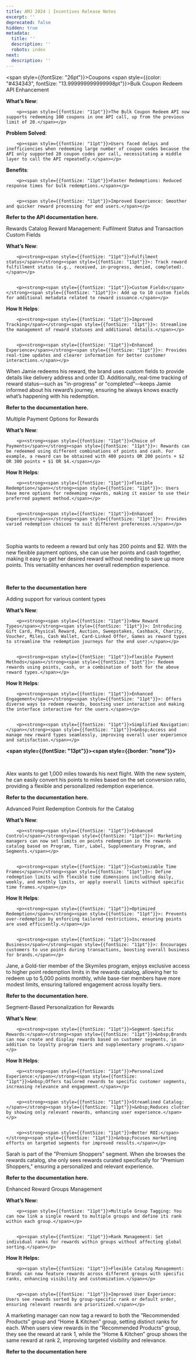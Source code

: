 ```yaml
---
title: AMJ 2024 | Incentives Release Notes
excerpt: ''
deprecated: false
hidden: true
metadata:
  title: ''
  description: ''
  robots: index
next:
  description: ''
---
```

<span style={{fontSize: "26pt"}}>Coupons</span>
<span style={{color: "#434343", fontSize: "13.999999999999998pt"}}>Bulk Coupon Redeem API Enhancement</span>
<p><strong><span style={{fontSize: "11pt"}}>What&rsquo;s New</span></strong><span style={{fontSize: "11pt"}}>:</span></p>

    
        <p><span style={{fontSize: "11pt"}}>The Bulk Coupon Redeem API now supports redeeming 100 coupons in one API call, up from the previous limit of 20.</span></p>
    

<p><strong><span style={{fontSize: "11pt"}}>Problem Solved</span></strong><span style={{fontSize: "11pt"}}>:</span></p>

    
        <p><span style={{fontSize: "11pt"}}>Users faced delays and inefficiencies when redeeming large number of coupon codes because the API only supported 20 coupon codes per call, necessitating a middle layer to call the API repeatedly.</span></p>
    

<p><strong><span style={{fontSize: "11pt"}}>Benefits</span></strong><span style={{fontSize: "11pt"}}>:</span></p>

    
        <p><span style={{fontSize: "11pt"}}>Faster Redemptions: Reduced response times for bulk redemptions.</span></p>
    
    
        <p><span style={{fontSize: "11pt"}}>Improved Experience: Smoother and quicker reward processing for end users.</span></p>
    

<p><strong><span style={{fontSize: "11pt"}}>Refer to the API documentation&nbsp;</span></strong><strong><span style={{color: "#1155cc", fontSize: "11pt"}}>here</span></strong><strong><span style={{fontSize: "11pt"}}>.</span></strong></p>
<span style={{fontSize: "26pt"}}>Rewards Catalog</span>
<span style={{color: "#434343", fontSize: "13.999999999999998pt"}}>Reward Management: Fulfilment Status and Transaction Custom Fields&nbsp;</span>
<p><strong><span style={{fontSize: "11pt"}}>What&rsquo;s New</span></strong><span style={{fontSize: "11pt"}}>:</span></p>

    
        <p><strong><span style={{fontSize: "11pt"}}>Fulfilment status</span></strong><span style={{fontSize: "11pt"}}>: Track reward fulfillment status (e.g., received, in-progress, denied, completed).</span></p>
    
    
        <p><strong><span style={{fontSize: "11pt"}}>Custom Fields</span></strong><span style={{fontSize: "11pt"}}>: Add up to 10 custom fields for additional metadata related to reward issuance.</span></p>
    

<p><strong><span style={{fontSize: "11pt"}}>How It Helps</span></strong><span style={{fontSize: "11pt"}}>:</span></p>

    
        <p><strong><span style={{fontSize: "11pt"}}>Improved Tracking</span></strong><span style={{fontSize: "11pt"}}>: Streamline the management of reward statuses and additional details.</span></p>
    
    
        <p><strong><span style={{fontSize: "11pt"}}>Enhanced Experience</span></strong><span style={{fontSize: "11pt"}}>: Provides real-time updates and clearer information for better customer interactions.</span></p>
    

<p><span style={{fontSize: "11pt"}}>When Jamie redeems his reward, the brand uses custom fields to provide details like delivery address and order ID. Additionally, real-time tracking of reward status&mdash;such as &quot;in-progress&quot; or &quot;completed&quot;&mdash;keeps Jamie informed about his reward&rsquo;s journey, ensuring he always knows exactly what&rsquo;s happening with his redemption.</span></p>
<p><strong><span style={{fontSize: "11pt"}}>Refer to the documentation&nbsp;</span></strong><strong><span style={{color: "#1155cc", fontSize: "11pt"}}>here</span></strong><strong><span style={{fontSize: "11pt"}}>.&nbsp;</span></strong></p>
<span style={{color: "#434343", fontSize: "13.999999999999998pt"}}>Multiple Payment Options for Rewards</span>
<p><strong><span style={{fontSize: "11pt"}}>What&rsquo;s New</span></strong><span style={{fontSize: "11pt"}}>:</span></p>

    
        <p><strong><span style={{fontSize: "11pt"}}>Choice of Payments</span></strong><span style={{fontSize: "11pt"}}>: Rewards can be redeemed using different combinations of points and cash. For example, a reward can be obtained with 400 points OR 200 points + $2 OR 300 points + $1 OR $4.</span></p>
    

<p><strong><span style={{fontSize: "11pt"}}>How It Helps</span></strong><span style={{fontSize: "11pt"}}>:</span></p>

    
        <p><strong><span style={{fontSize: "11pt"}}>Flexible Redemption</span></strong><span style={{fontSize: "11pt"}}>: Users have more options for redeeming rewards, making it easier to use their preferred payment method.</span></p>
    
    
        <p><strong><span style={{fontSize: "11pt"}}>Enhanced Experience</span></strong><span style={{fontSize: "11pt"}}>: Provides varied redemption choices to suit different preferences.</span></p>
    

<p style={{textAlign: "center"}}><span style={{fontSize: "11pt"}}><span style={{border: "none"}}></span></span></p>
<p><br  /></p>
<p><span style={{fontSize: "11pt"}}>Sophia wants to redeem a reward but only has 200 points and $2. With the new flexible payment options, she can use her points and cash together, making it easy to get her desired reward without needing to save up more points. This versatility enhances her overall redemption experience.</span></p>
<p><br  /></p>
<p><strong><span style={{fontSize: "11pt"}}>Refer to the documentation&nbsp;</span></strong><strong><span style={{color: "#1155cc", fontSize: "11pt"}}>here</span></strong></p>
<span style={{color: "#434343", fontSize: "13.999999999999998pt"}}>Adding support for various content types</span>
<p><strong><span style={{fontSize: "11pt"}}>What&rsquo;s New</span></strong><span style={{fontSize: "11pt"}}>:</span></p>

    
        <p><strong><span style={{fontSize: "11pt"}}>New Reward Types</span></strong><span style={{fontSize: "11pt"}}>: Introducing Gift Card, Physical Reward, Auction, Sweepstakes, Cashback, Charity, Voucher, Miles, Cash Wallet, Card-Linked Offer, Games as reward types to streamline the redemption journeys for the end user.</span></p>
    
    
        <p><strong><span style={{fontSize: "11pt"}}>Flexible Payment Methods</span></strong><span style={{fontSize: "11pt"}}>: Redeem rewards using points, cash, or a combination of both for the above reward types.</span></p>
    

<p><strong><span style={{fontSize: "11pt"}}>How It Helps</span></strong><span style={{fontSize: "11pt"}}>:</span></p>

    
        <p><strong><span style={{fontSize: "11pt"}}>Enhanced Engagement</span></strong><span style={{fontSize: "11pt"}}>: Offers diverse ways to redeem rewards, boosting user interaction and making the interface interactive for the users.</span></p>
    
    
        <p><strong><span style={{fontSize: "11pt"}}>Simplified Navigation:</span></strong><span style={{fontSize: "11pt"}}>&nbsp;Access and manage new reward types seamlessly, improving overall user experience and satisfaction.</span></p>
    

<strong><span style={{fontSize: "13pt"}}><span style={{border: "none"}}></span></span></strong>
<p><br  /></p>
<p><span style={{fontSize: "11pt"}}>Alex wants to get 1,000 miles towards his next flight. With the new system, he can easily convert his points to miles based on the set conversion ratio, providing a flexible and personalized redemption experience.</span></p>
<p><strong><span style={{fontSize: "11pt"}}>Refer to the documentation&nbsp;</span></strong><strong><span style={{color: "#1155cc", fontSize: "11pt"}}>here</span></strong><strong><span style={{fontSize: "11pt"}}>.</span></strong></p>
<span style={{color: "#434343", fontSize: "13.999999999999998pt"}}>Advanced Point Redemption Controls for the Catalog</span>
<p><strong><span style={{fontSize: "11pt"}}>What&rsquo;s New</span></strong><span style={{fontSize: "11pt"}}>:</span></p>

    
        <p><strong><span style={{fontSize: "11pt"}}>Enhanced Control</span></strong><span style={{fontSize: "11pt"}}>: Marketing managers can now set limits on points redemption in the rewards catalog based on Program, Tier, Label, Supplementary Program, and Segments.</span></p>
    
    
        <p><strong><span style={{fontSize: "11pt"}}>Customizable Time Frames</span></strong><span style={{fontSize: "11pt"}}>: Define redemption limits with flexible time dimensions including daily, weekly, and monthly limits, or apply overall limits without specific time frames.</span></p>
    

<p><strong><span style={{fontSize: "11pt"}}>How It Helps</span></strong><span style={{fontSize: "11pt"}}>:</span></p>

    
        <p><strong><span style={{fontSize: "11pt"}}>Optimized Redemption</span></strong><span style={{fontSize: "11pt"}}>: Prevents over-redemption by enforcing tailored restrictions, ensuring points are used efficiently.</span></p>
    
    
        <p><strong><span style={{fontSize: "11pt"}}>Increased Business</span></strong><span style={{fontSize: "11pt"}}>: Encourages customers to use points during transactions, boosting overall business for brands.</span></p>
    

<p><span style={{fontSize: "11pt"}}>Jane, a Gold-tier member of the Skymiles program, enjoys exclusive access to higher point redemption limits in the rewards catalog, allowing her to redeem up to 5,000 points monthly, while base-tier members have more modest limits, ensuring tailored engagement across loyalty tiers.</span></p>
<p style={{textAlign: "center"}}><span style={{fontSize: "11pt"}}><span style={{border: "none"}}></span></span></p>
<p><strong><span style={{fontSize: "11pt"}}>Refer to the documentation&nbsp;</span></strong><strong><span style={{color: "#1155cc", fontSize: "11pt"}}>here</span></strong><strong><span style={{fontSize: "11pt"}}>.</span></strong></p>
<span style={{color: "#434343", fontSize: "13.999999999999998pt"}}>Segment-Based Personalization for Rewards</span>
<p><strong><span style={{fontSize: "11pt"}}>What&rsquo;s New</span></strong><span style={{fontSize: "11pt"}}>:</span></p>

    
        <p><strong><span style={{fontSize: "11pt"}}>Segment-Specific Rewards:</span></strong><span style={{fontSize: "11pt"}}>&nbsp;Brands can now create and display rewards based on customer segments, in addition to loyalty program tiers and supplementary programs.</span></p>
    

<p><strong><span style={{fontSize: "11pt"}}>How It Helps</span></strong><span style={{fontSize: "11pt"}}>:</span></p>

    
        <p><strong><span style={{fontSize: "11pt"}}>Personalized Experience:</span></strong><span style={{fontSize: "11pt"}}>&nbsp;Offers tailored rewards to specific customer segments, increasing relevance and engagement.</span></p>
    
    
        <p><strong><span style={{fontSize: "11pt"}}>Streamlined Catalog:</span></strong><span style={{fontSize: "11pt"}}>&nbsp;Reduces clutter by showing only relevant rewards, enhancing user experience.</span></p>
    
    
        <p><strong><span style={{fontSize: "11pt"}}>Better ROI:</span></strong><span style={{fontSize: "11pt"}}>&nbsp;Focuses marketing efforts on targeted segments for improved results.</span></p>
    

<p><span style={{fontSize: "11pt"}}>Sarah is part of the &quot;Premium Shoppers&quot; segment. When she browses the rewards catalog, she only sees rewards curated specifically for &quot;Premium Shoppers,&quot; ensuring a personalized and relevant experience.</span></p>
<p><strong><span style={{fontSize: "11pt"}}>Refer to the documentation&nbsp;</span></strong><strong><span style={{color: "#1155cc", fontSize: "11pt"}}>here</span></strong><strong><span style={{fontSize: "11pt"}}>.</span></strong></p>
<span style={{color: "#434343", fontSize: "13.999999999999998pt"}}>Enhanced Reward Groups Management</span>
<p><strong><span style={{fontSize: "11pt"}}>What&rsquo;s New:</span></strong></p>

    
        <p><span style={{fontSize: "11pt"}}>Multiple Group Tagging: You can now link a single reward to multiple groups and define its rank within each group.</span></p>
    
    
        <p><span style={{fontSize: "11pt"}}>Rank Management: Set individual ranks for rewards within groups without affecting global sorting.</span></p>
    

<p><strong><span style={{fontSize: "11pt"}}>How It Helps:</span></strong></p>

    
        <p><span style={{fontSize: "11pt"}}>Flexible Catalog Management: Brands can now feature rewards across different groups with specific ranks, enhancing visibility and customization.</span></p>
    
    
        <p><span style={{fontSize: "11pt"}}>Improved User Experience: Users see rewards sorted by group-specific rank or default order, ensuring relevant rewards are prioritized.</span></p>
    

<p><span style={{fontSize: "11pt"}}><span style={{border: "none"}}></span></span></p>
<p><span style={{fontSize: "11pt"}}>A marketing manager can now tag a reward to both the &ldquo;Recommended Products&rdquo; group and &ldquo;Home &amp; Kitchen&rdquo; group, setting distinct ranks for each. When users view rewards in the &ldquo;Recommended Products&rdquo; group, they see the reward at rank 1, while the &ldquo;Home &amp; Kitchen&rdquo; group shows the same reward at rank 2, improving targeted visibility and relevance.</span></p>
<p><strong><span style={{fontSize: "11pt"}}>Refer to the documentation&nbsp;</span></strong><strong><span style={{color: "#1155cc", fontSize: "11pt"}}>here</span></strong></p>